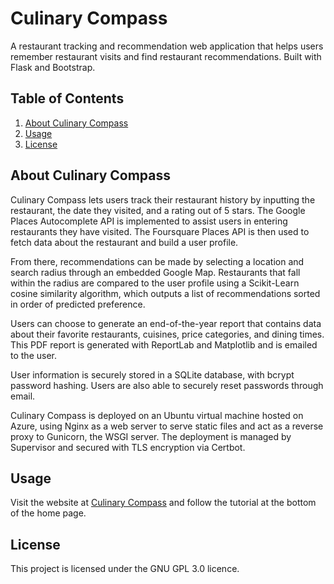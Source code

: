 # Culinary Compass

A restaurant tracking and recommendation web application that helps users remember restaurant visits and find restaurant recommendations. Built with Flask and Bootstrap.

## Table of Contents

1. [About Culinary Compass](#about-culinary-compass)
2. [Usage](#usage)
3. [License](#license)

## About Culinary Compass

Culinary Compass lets users track their restaurant history by inputting the restaurant, the date they visited, and a rating out of 5 stars. The Google Places Autocomplete API is implemented to assist users in entering restaurants they have visited. The Foursquare Places API is then used to fetch data about the restaurant and build a user profile.

From there, recommendations can be made by selecting a location and search radius through an embedded Google Map. Restaurants that fall within the radius are compared to the user profile using a Scikit-Learn cosine similarity algorithm, which outputs a list of recommendations sorted in order of predicted preference.

Users can choose to generate an end-of-the-year report that contains data about their favorite restaurants, cuisines, price categories, and dining times. This PDF report is generated with ReportLab and Matplotlib and is emailed to the user.

User information is securely stored in a SQLite database, with bcrypt password hashing. Users are also able to securely reset passwords through email.

Culinary Compass is deployed on an Ubuntu virtual machine hosted on Azure, using Nginx as a web server to serve static files and act as a reverse proxy to Gunicorn, the WSGI server. The deployment is managed by Supervisor and secured with TLS encryption via Certbot.

## Usage

Visit the website at [Culinary Compass](http://www.culinarycompass.live) and follow the tutorial at the bottom of the home page.

## License

This project is licensed under the GNU GPL 3.0 licence.
